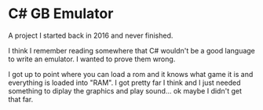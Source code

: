 # C# GB Emulator
A project I started back in 2016 and never finished.

I think I remember reading somewhere that C# wouldn't be a good language to write an emulator. I wanted to prove them wrong.

I got up to point where you can load a rom and it knows what game it is and everything is loaded into "RAM". I got pretty far I think and I just needed something to diplay the graphics and play sound... ok maybe I didn't get that far.
